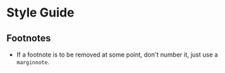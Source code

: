 # Style Guide

## Footnotes

- If a footnote is to be removed at some point, don't number it,
just use a `marginnote`.